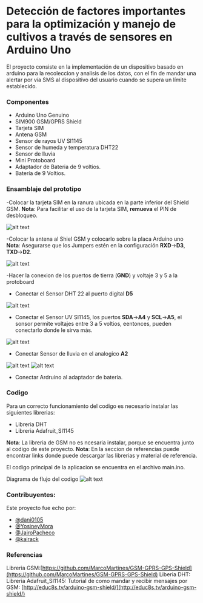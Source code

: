 Detección de factores importantes para la optimización y manejo de cultivos a través de sensores en Arduino Uno
======
   El proyecto consiste en la implementación de un dispositivo basado en arduino
para la recoleccion y analisis de los datos, con el fin de mandar una alertar
por vía SMS al dispositivo del usuario cuando se supera un límite establecido.

### Componentes
- Arduino Uno Genuino
- SIM900 GSM/GPRS Shield
- Tarjeta SIM
- Antena GSM
- Sensor de rayos UV SI1145
- Sensor de humeda y temperatura DHT22
- Sensor de lluvia 
- Mini Protoboard 
- Adaptador de Bateria de 9 voltios.
- Batería de 9 Voltios.

### Ensamblaje del prototipo
-Colocar la tarjeta SIM en la ranura ubicada en la parte inferior del Shield GSM.
**Nota**: Para facilitar el uso de la tarjeta SIM, **remueva** el PIN de desbloqueo.

![alt text](https://github.com/dani0105/Semestre-II-ProyectoArduino/tree/master/doc/images/step1.jpeg)

-Colocar la antena al Shiel GSM y colocarlo sobre la placa Arduino uno
**Nota**: Asegurarse que los Jumpers estén en la configuración **RXD**->**D3**, **TXD**->**D2**.

![alt text](https://github.com/dani0105/Semestre-II-ProyectoArduino/tree/master/doc/images/step2.jpeg)

-Hacer la conexion de los puertos de tierra (**GND**) y voltaje 3 y 5 a la protoboard

- Conectar el Sensor DHT 22 al puerto digital **D5**

![alt text](https://github.com/dani0105/Semestre-II-ProyectoArduino/tree/master/doc/images/step3.jpeg)

- Conectar el Sensor UV SI1145, los puertos **SDA**->**A4** y **SCL**->**A5**, el sonsor permite voltajes entre 3 a 5 voltios, eentonces,
pueden conectarlo donde le sirva más.

![alt text](https://github.com/dani0105/Semestre-II-ProyectoArduino/tree/master/doc/images/step4.jpeg)

- Conectar Sensor de lluvia en el analogico **A2**

![alt text](https://github.com/dani0105/Semestre-II-ProyectoArduino/tree/master/doc/images/step5.jpeg)
![alt text](https://github.com/dani0105/Semestre-II-ProyectoArduino/tree/master/doc/images/step6.jpeg)

- Conectar Ardruino al adaptador de batería.

### Codigo 
 Para un correcto funcionamiento del codigo es necesario instalar las siguientes librerias:
- Libreria DHT
- Libreria Adafruit_SI1145

**Nota**: La libreria de GSM no es ncesaria instalar, porque se encuentra junto al codigo de este proyecto.
**Nota**: En la seccion de referencias puede encontrar links donde puede descargar las librerias y material de referencia.

El codigo principal de la aplicacion se encuentra en el archivo main.ino.

Diagrama de flujo del codigo
![alt text](https://github.com/dani0105/Semestre-II-ProyectoArduino/tree/master/doc/images/diagramFlow.jpeg)


### Contribuyentes:

Este proyecto fue echo por:
 - [@dani0105](https://github.com/dani0105)
 - [@YosineyMora](https://github.com/YosineyMora)
 - [@JairoPacheco](https://github.com/https://github.com/JairoPacheco)
 - [@kairack](https://github.com/kairack)

### Referencias
Libreria GSM:[https://github.com/MarcoMartines/GSM-GPRS-GPS-Shield](https://github.com/MarcoMartines/GSM-GPRS-GPS-Shield)
Liberia DHT: []()
Libreria Adafruit_SI1145: []()
Tutorial de como mandar y recibir mensajes por GSM: [http://educ8s.tv/arduino-gsm-shield/](http://educ8s.tv/arduino-gsm-shield/)

